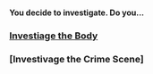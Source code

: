 #### You decide to investigate. Do you...

### [Investiage the Body](hide-wait/hide-wait.md)
### [Investivage the Crime Scene]